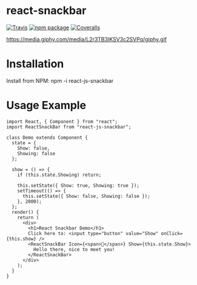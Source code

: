 # react-snackbar

[![Travis][build-badge]][build]
[![npm package][npm-badge]][npm]
[![Coveralls][coveralls-badge]][coveralls]

https://media.giphy.com/media/L2r3TB3IKSV3c2SVPq/giphy.gif

# Installation

Install from NPM: npm -i react-js-snackbar

# Usage Example

```
import React, { Component } from "react";
import ReactSnackBar from "react-js-snackbar";

class Demo extends Component {
  state = {
    Show: false,
    Showing: false
  };

  show = () => {
    if (this.state.Showing) return;

    this.setState({ Show: true, Showing: true });
    setTimeout(() => {
      this.setState({ Show: false, Showing: false });
    }, 2000);
  };
  render() {
    return (
      <div>
        <h1>React Snackbar Demo</h1>
        Click here to: <input type="button" value="Show" onClick={this.show} />
        <ReactSnackBar Icon={<span>🦄</span>} Show={this.state.Show}>
          Hello there, nice to meet you!
        </ReactSnackBar>
      </div>
    );
  }
}
```

[build-badge]: https://img.shields.io/travis/user/repo/master.png?style=flat-square
[build]: https://travis-ci.org/user/repo
[npm-badge]: https://img.shields.io/npm/v/npm-package.png?style=flat-square
[npm]: https://www.npmjs.org/package/npm-package
[coveralls-badge]: https://img.shields.io/coveralls/user/repo/master.png?style=flat-square
[coveralls]: https://coveralls.io/github/user/repo
